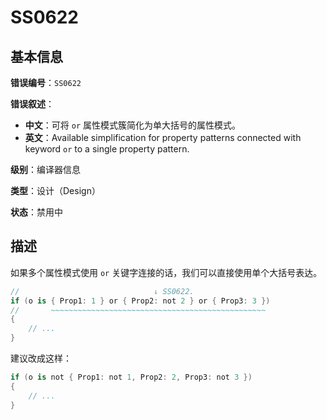 ﻿# SS0622
## 基本信息

**错误编号**：`SS0622`

**错误叙述**：

* **中文**：可将 `or` 属性模式簇简化为单大括号的属性模式。
* **英文**：Available simplification for property patterns connected with keyword `or` to a single property pattern.

**级别**：编译器信息

**类型**：设计（Design）

**状态**：禁用中

## 描述

如果多个属性模式使用 `or` 关键字连接的话，我们可以直接使用单个大括号表达。

```csharp
//                              ↓ SS0622.
if (o is { Prop1: 1 } or { Prop2: not 2 } or { Prop3: 3 })
//       ~~~~~~~~~~~~~~~~~~~~~~~~~~~~~~~~~~~~~~~~~~~~~~~~
{
    // ...
}
```

建议改成这样：

```csharp
if (o is not { Prop1: not 1, Prop2: 2, Prop3: not 3 })
{
    // ...
}
```